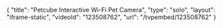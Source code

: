 {
    "title": "Petcube Interactive Wi-Fi Pet Camera",
    "type": "solo",
    "layout": "iframe-static",
    "videoId": "123508762",
    "url": "\/tvpembed\/123508762"
}